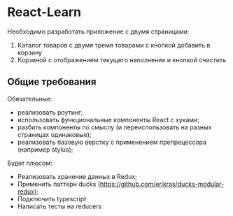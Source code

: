 # React-Learn

Необходимо разработать приложение с двумя страницами:

1. Каталог товаров с двумя тремя товарами с кнопкой добавить в корзину
2. Корзиной с отображением текущего наполнения и кнопкой очистить

## Общие требования

Обязательные:

- реализовать роутинг;
- использовать функциональные компоненты React с хуками;
- разбить компоненты по смыслу (и переиспользовать на разных страницах одинаковые);
- реализовать базовую верстку с применением препрецессора (например stylus);

Будет плюсом:

- Реализовать хранение данных в Redux;
- Применить паттерн ducks (https://github.com/erikras/ducks-modular-redux);
- Подключить typescript
- Написать тесты на reducers
